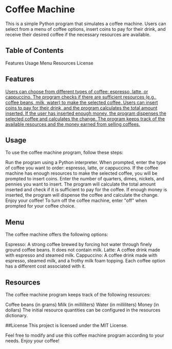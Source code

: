 # Coffee Machine
This is a simple Python program that simulates a coffee machine. Users can select from a menu of coffee options, insert coins to pay for their drink, and receive their desired coffee if the necessary resources are available.

## Table of Contents
<a name="Features"></a>
Features
Usage
Menu
Resources
License

## Features
[Users can choose from different types of coffee: espresso, latte, or cappuccino.
The program checks if there are sufficient resources (e.g., coffee beans, milk, water) to make the selected coffee.
Users can insert coins to pay for their drink, and the program calculates the total amount inserted.
If the user has inserted enough money, the program dispenses the selected coffee and calculates the change.
The program keeps track of the available resources and the money earned from selling coffees.](#Features)

## Usage
To use the coffee machine program, follow these steps:

Run the program using a Python interpreter.
When prompted, enter the type of coffee you want to order: espresso, latte, or cappuccino.
If the coffee machine has enough resources to make the selected coffee, you will be prompted to insert coins.
Enter the number of quarters, dimes, nickels, and pennies you want to insert.
The program will calculate the total amount inserted and check if it is sufficient to pay for the coffee.
If enough money is inserted, the program will dispense the coffee and calculate the change.
Enjoy your coffee!
To turn off the coffee machine, enter "off" when prompted for your coffee choice.

## Menu
The coffee machine offers the following options:

Espresso: A strong coffee brewed by forcing hot water through finely ground coffee beans. It does not contain milk.
Latte: A coffee drink made with espresso and steamed milk.
Cappuccino: A coffee drink made with espresso, steamed milk, and a frothy milk foam topping.
Each coffee option has a different cost associated with it.

## Resources
The coffee machine program keeps track of the following resources:

Coffee beans (in grams)
Milk (in milliliters)
Water (in milliliters)
Money (in dollars)
The initial resource quantities can be configured in the resources dictionary.

##License
This project is licensed under the MIT License.

Feel free to modify and use this coffee machine program according to your needs. Enjoy your coffee!
